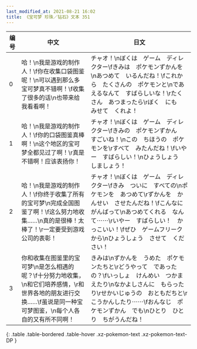 ```yaml
---
last_modified_at: 2021-08-21 16:02
title: 《宝可梦 珍珠／钻石》文本 351
---
```

| 编号 | 中文 | 日文 |
| ---- | ---- | ---- |
| 0 | 哈！\n我是游戏的制作人！\f你在收集口袋图鉴呢！\n可以遇到那么多宝可梦真不错啊！\f收集了很多的话\n也带来给我看看啊！ | チャオ！\nぼくは　ゲーム　ディレクター\fきみは　ポケモンずかんを\nあつめて　いるんだね！\fこれから　たくさんの　ポケモンと\nであえるなんて　すばらしいな！\rたくさん　あつまったら\rぼく　にも　みせて　くれよ！ |
| 1 | 哈！\n我是游戏的制作人！\f你的口袋图鉴真棒啊！\n这个地区的宝可梦全都见过了啊！\r真是不错啊！应该表扬你！ | チャオ！\nぼくは　ゲーム　ディレクター\fきみの　ポケモンずかん　すごいね！\nこの　ちほうの　ポケモンを\rすべて　みたんだね！\fいやー　すばらしい！\nひょうしょう　しましょう！ |
| 2 | 哈！\n我是游戏的制作人！\f你终于收集了所有的宝可梦\n完成全国图鉴了啊！\f这么努力地收集……\n真的是很棒！太棒了！\r一定要受到游戏公司的表彰！ | チャオ！\nぼくは　ゲーム　ディレクター\fきみ　ついに　すべての\nポケモンを　あつめて\rずかんを　かんせい　させたんだね！\fこんなに　がんばって\nあつめてくれる　なんて⋯⋯\rいやー　すばらしい！　かっこいい！\fぜひ　ゲームフリーク　から\nひょうしょう　させて　ください！ |
| 3 | 你和收集在图鉴里的宝可梦\n是怎么相遇的呢？\f十分努力地收集，\n和它们培养感情，\r和世界各地的朋友进行交换……\f虽说是同一种宝可梦图鉴，\n每个人各自的又有所不同啊！ | きみは\nずかんを　うめた　ポケモンたちと\rどうやって　であったの？\fいっしょ　けんめい　つかまえたり\nなかよしさんに　もらったり\rせかいじゅうの　おともだちと\rこうかんしたり⋯⋯\fおんなじ　ポケモンずかん　でも\nひとり　ひとり　ちがうんだね！ |
{: .table .table-bordered .table-hover .xz-pokemon-text .xz-pokemon-text-DP }